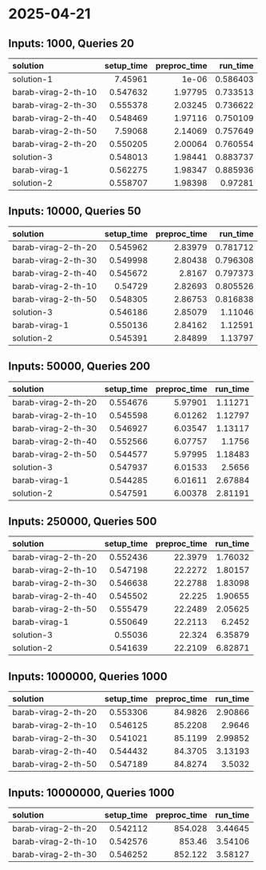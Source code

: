 # 2025-04-21

## Inputs: 1000, Queries 20

| solution            |   setup_time |   preproc_time |   run_time |
|:--------------------|-------------:|---------------:|-----------:|
| solution-1          |     7.45961  |        1e-06   |   0.586403 |
| barab-virag-2-th-10 |     0.547632 |        1.97795 |   0.733513 |
| barab-virag-2-th-30 |     0.555378 |        2.03245 |   0.736622 |
| barab-virag-2-th-40 |     0.548469 |        1.97116 |   0.750109 |
| barab-virag-2-th-50 |     7.59068  |        2.14069 |   0.757649 |
| barab-virag-2-th-20 |     0.550205 |        2.00064 |   0.760554 |
| solution-3          |     0.548013 |        1.98441 |   0.883737 |
| barab-virag-1       |     0.562275 |        1.98347 |   0.885936 |
| solution-2          |     0.558707 |        1.98398 |   0.97281  |

## Inputs: 10000, Queries 50

| solution            |   setup_time |   preproc_time |   run_time |
|:--------------------|-------------:|---------------:|-----------:|
| barab-virag-2-th-20 |     0.545962 |        2.83979 |   0.781712 |
| barab-virag-2-th-30 |     0.549998 |        2.80438 |   0.796308 |
| barab-virag-2-th-40 |     0.545672 |        2.8167  |   0.797373 |
| barab-virag-2-th-10 |     0.54729  |        2.82693 |   0.805526 |
| barab-virag-2-th-50 |     0.548305 |        2.86753 |   0.816838 |
| solution-3          |     0.546186 |        2.85079 |   1.11046  |
| barab-virag-1       |     0.550136 |        2.84162 |   1.12591  |
| solution-2          |     0.545391 |        2.84899 |   1.13797  |

## Inputs: 50000, Queries 200

| solution            |   setup_time |   preproc_time |   run_time |
|:--------------------|-------------:|---------------:|-----------:|
| barab-virag-2-th-20 |     0.554676 |        5.97901 |    1.11271 |
| barab-virag-2-th-10 |     0.545598 |        6.01262 |    1.12797 |
| barab-virag-2-th-30 |     0.546927 |        6.03547 |    1.13117 |
| barab-virag-2-th-40 |     0.552566 |        6.07757 |    1.1756  |
| barab-virag-2-th-50 |     0.544577 |        5.97995 |    1.18483 |
| solution-3          |     0.547937 |        6.01533 |    2.5656  |
| barab-virag-1       |     0.544285 |        6.01611 |    2.67884 |
| solution-2          |     0.547591 |        6.00378 |    2.81191 |

## Inputs: 250000, Queries 500

| solution            |   setup_time |   preproc_time |   run_time |
|:--------------------|-------------:|---------------:|-----------:|
| barab-virag-2-th-20 |     0.552436 |        22.3979 |    1.76032 |
| barab-virag-2-th-10 |     0.547198 |        22.2272 |    1.80157 |
| barab-virag-2-th-30 |     0.546638 |        22.2788 |    1.83098 |
| barab-virag-2-th-40 |     0.545502 |        22.225  |    1.90655 |
| barab-virag-2-th-50 |     0.555479 |        22.2489 |    2.05625 |
| barab-virag-1       |     0.550649 |        22.2113 |    6.2452  |
| solution-3          |     0.55036  |        22.324  |    6.35879 |
| solution-2          |     0.541639 |        22.2109 |    6.82871 |

## Inputs: 1000000, Queries 1000

| solution            |   setup_time |   preproc_time |   run_time |
|:--------------------|-------------:|---------------:|-----------:|
| barab-virag-2-th-20 |     0.553306 |        84.9826 |    2.90866 |
| barab-virag-2-th-10 |     0.546125 |        85.2208 |    2.9646  |
| barab-virag-2-th-30 |     0.541021 |        85.1199 |    2.99852 |
| barab-virag-2-th-40 |     0.544432 |        84.3705 |    3.13193 |
| barab-virag-2-th-50 |     0.547189 |        84.8274 |    3.5032  |

## Inputs: 10000000, Queries 1000

| solution            |   setup_time |   preproc_time |   run_time |
|:--------------------|-------------:|---------------:|-----------:|
| barab-virag-2-th-20 |     0.542112 |        854.028 |    3.44645 |
| barab-virag-2-th-10 |     0.542576 |        853.46  |    3.54106 |
| barab-virag-2-th-30 |     0.546252 |        852.122 |    3.58127 |